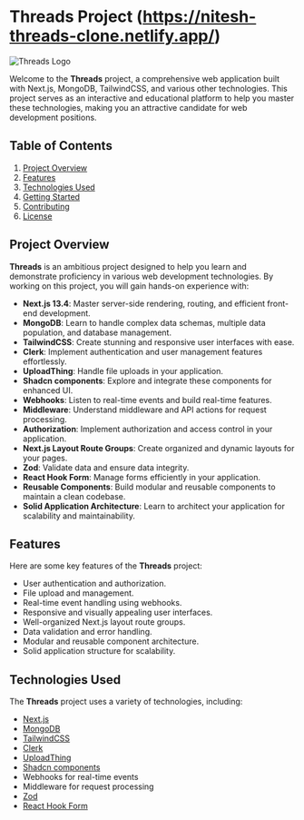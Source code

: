 # Threads Project (https://nitesh-threads-clone.netlify.app/)

![Threads Logo](threads-logo.png)

Welcome to the **Threads** project, a comprehensive web application built with Next.js, MongoDB, TailwindCSS, and various other technologies. This project serves as an interactive and educational platform to help you master these technologies, making you an attractive candidate for web development positions.

## Table of Contents

1. [Project Overview](#project-overview)
2. [Features](#features)
3. [Technologies Used](#technologies-used)
4. [Getting Started](#getting-started)
5. [Contributing](#contributing)
6. [License](#license)

## Project Overview

**Threads** is an ambitious project designed to help you learn and demonstrate proficiency in various web development technologies. By working on this project, you will gain hands-on experience with:

- **Next.js 13.4**: Master server-side rendering, routing, and efficient front-end development.
- **MongoDB**: Learn to handle complex data schemas, multiple data population, and database management.
- **TailwindCSS**: Create stunning and responsive user interfaces with ease.
- **Clerk**: Implement authentication and user management features effortlessly.
- **UploadThing**: Handle file uploads in your application.
- **Shadcn components**: Explore and integrate these components for enhanced UI.
- **Webhooks**: Listen to real-time events and build real-time features.
- **Middleware**: Understand middleware and API actions for request processing.
- **Authorization**: Implement authorization and access control in your application.
- **Next.js Layout Route Groups**: Create organized and dynamic layouts for your pages.
- **Zod**: Validate data and ensure data integrity.
- **React Hook Form**: Manage forms efficiently in your application.
- **Reusable Components**: Build modular and reusable components to maintain a clean codebase.
- **Solid Application Architecture**: Learn to architect your application for scalability and maintainability.

## Features

Here are some key features of the **Threads** project:

- User authentication and authorization.
- File upload and management.
- Real-time event handling using webhooks.
- Responsive and visually appealing user interfaces.
- Well-organized Next.js layout route groups.
- Data validation and error handling.
- Modular and reusable component architecture.
- Solid application structure for scalability.

## Technologies Used

The **Threads** project uses a variety of technologies, including:

- [Next.js](https://nextjs.org/)
- [MongoDB](https://www.mongodb.com/)
- [TailwindCSS](https://tailwindcss.com/)
- [Clerk](https://clerk.dev/)
- [UploadThing](https://uploadthingy.com/)
- [Shadcn components](https://shadcn.com/)
- Webhooks for real-time events
- Middleware for request processing
- [Zod](https://github.com/colinhacks/zod)
- [React Hook Form](https://react-hook-form.com/)


